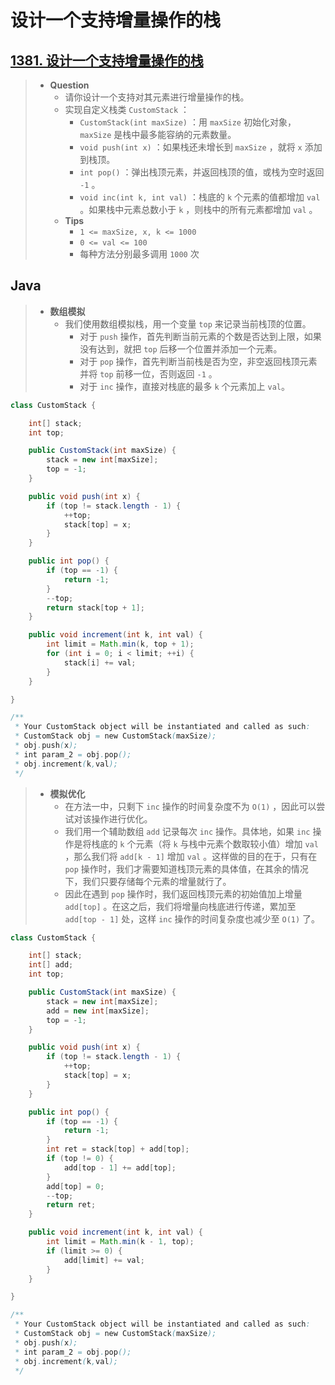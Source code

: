 # 设计一个支持增量操作的栈

## [1381. 设计一个支持增量操作的栈](https://leetcode.cn/problems/design-a-stack-with-increment-operation/)

> - **Question**
>   - 请你设计一个支持对其元素进行增量操作的栈。
>   - 实现自定义栈类 `CustomStack` ：
>     - `CustomStack(int maxSize)` ：用 `maxSize` 初始化对象，`maxSize` 是栈中最多能容纳的元素数量。
>     - `void push(int x)` ：如果栈还未增长到 `maxSize` ，就将 `x` 添加到栈顶。
>     - `int pop()` ：弹出栈顶元素，并返回栈顶的值，或栈为空时返回 `-1` 。
>     - `void inc(int k, int val)` ：栈底的 `k` 个元素的值都增加 `val` 。如果栈中元素总数小于 `k` ，则栈中的所有元素都增加 `val` 。
>   - **Tips**
>     - `1 <= maxSize, x, k <= 1000`
>     - `0 <= val <= 100`
>     - 每种方法分别最多调用 `1000` 次

## Java

> - **数组模拟**
>   - 我们使用数组模拟栈，用一个变量 `top` 来记录当前栈顶的位置。
>     - 对于 `push` 操作，首先判断当前元素的个数是否达到上限，如果没有达到，就把 `top` 后移一个位置并添加一个元素。
>     - 对于 `pop` 操作，首先判断当前栈是否为空，非空返回栈顶元素并将 `top` 前移一位，否则返回 `-1` 。
>     - 对于 `inc` 操作，直接对栈底的最多 `k` 个元素加上 `val`。

```java
class CustomStack {

    int[] stack;
    int top;

    public CustomStack(int maxSize) {
        stack = new int[maxSize];
        top = -1;
    }

    public void push(int x) {
        if (top != stack.length - 1) {
            ++top;
            stack[top] = x;
        }
    }

    public int pop() {
        if (top == -1) {
            return -1;
        }
        --top;
        return stack[top + 1];
    }

    public void increment(int k, int val) {
        int limit = Math.min(k, top + 1);
        for (int i = 0; i < limit; ++i) {
            stack[i] += val;
        }
    }

}

/**
 * Your CustomStack object will be instantiated and called as such:
 * CustomStack obj = new CustomStack(maxSize);
 * obj.push(x);
 * int param_2 = obj.pop();
 * obj.increment(k,val);
 */
```

> - **模拟优化**
>   - 在方法一中，只剩下 `inc` 操作的时间复杂度不为 `O(1)` ，因此可以尝试对该操作进行优化。
>   - 我们用一个辅助数组 `add` 记录每次 `inc` 操作。具体地，如果 `inc` 操作是将栈底的 `k` 个元素（将 `k` 与栈中元素个数取较小值）增加 `val` ，那么我们将 `add[k - 1]` 增加 `val` 。这样做的目的在于，只有在 `pop` 操作时，我们才需要知道栈顶元素的具体值，在其余的情况下，我们只要存储每个元素的增量就行了。
>   - 因此在遇到 `pop` 操作时，我们返回栈顶元素的初始值加上增量  `add[top]` 。在这之后，我们将增量向栈底进行传递，累加至 `add[top - 1]` 处，这样 `inc` 操作的时间复杂度也减少至 `O(1)` 了。

```java
class CustomStack {

    int[] stack;
    int[] add;
    int top;

    public CustomStack(int maxSize) {
        stack = new int[maxSize];
        add = new int[maxSize];
        top = -1;
    }

    public void push(int x) {
        if (top != stack.length - 1) {
            ++top;
            stack[top] = x;
        }
    }

    public int pop() {
        if (top == -1) {
            return -1;
        }
        int ret = stack[top] + add[top];
        if (top != 0) {
            add[top - 1] += add[top];
        }
        add[top] = 0;
        --top;
        return ret;
    }

    public void increment(int k, int val) {
        int limit = Math.min(k - 1, top);
        if (limit >= 0) {
            add[limit] += val;
        }
    }

}

/**
 * Your CustomStack object will be instantiated and called as such:
 * CustomStack obj = new CustomStack(maxSize);
 * obj.push(x);
 * int param_2 = obj.pop();
 * obj.increment(k,val);
 */
```
